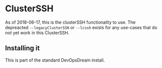 # ClusterSSH

As of 2018-06-17, this is the clusterSSH functionality to use. The depreacted `--legacyClusterSSH` or `--lcssh` exists for any use-cases that do not yet work in this ClusterSSH.

## Installing it

This is part of the standard DevOpsDream install.

